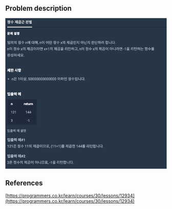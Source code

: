 ## Problem description
![Problem description](./Problem-12934.png)

## References
[https://programmers.co.kr/learn/courses/30/lessons/12934](https://programmers.co.kr/learn/courses/30/lessons/12934)
